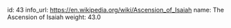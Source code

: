 id: 43
info_url: https://en.wikipedia.org/wiki/Ascension_of_Isaiah
name: The Ascension of Isaiah
weight: 43.0
